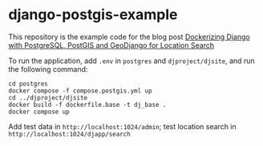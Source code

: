 # django-postgis-example

This repository is the example code for the blog post [Dockerizing Django with PostgreSQL, PostGIS and GeoDjango for Location Search](https://aaronnotes.com/2023/10/dockerizing-django-with-postgresql-postgis-and-geodjango-for-location-search/)

To run the application, add `.env` in `postgres` and `djproject/djsite`, and run the following command:

```
cd postgres
docker compose -f compose.postgis.yml up
cd ../djproject/djsite
docker build -f dockerfile.base -t dj_base .
docker compose up
```

Add test data in `http://localhost:1024/admin`; test location search in `http://localhost:1024/djapp/search`
